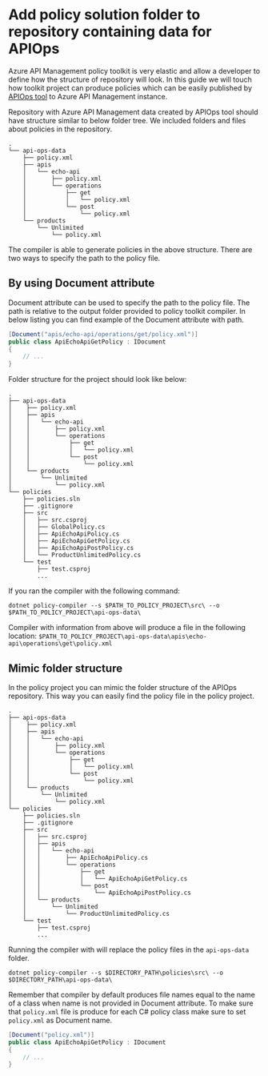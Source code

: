 # Add policy solution folder to repository containing data for APIOps

Azure API Management policy toolkit is very elastic and allow a developer to define how the structure of repository will
look. In this guide we will touch how toolkit project can produce policies which can be easily published
by [APIOps tool](https://azure.github.io/apiops) to Azure API Management instance.

Repository with Azure API Management data created by APIOps tool should have structure similar to below folder tree.
We included folders and files about policies in the repository.

```
.
└── api-ops-data
    ├── policy.xml
    ├── apis
    │   └── echo-api
    │       ├── policy.xml
    │       └── operations
    │           ├── get
    │           │   └── policy.xml
    │           └── post
    │               └── policy.xml
    └── products
        └── Unlimited
            └── policy.xml
```

The compiler is able to generate policies in the above structure. There are two ways to specify the path to the policy
file.

## By using Document attribute

Document attribute can be used to specify the path to the policy file. The path is relative to the output folder
provided to policy toolkit compiler. In below listing you can find example of the Document attribute with path.

```csharp
[Document("apis/echo-api/operations/get/policy.xml")]
public class ApiEchoApiGetPolicy : IDocument 
{
    // ...
}
```

Folder structure for the project should look like below:

```
.
├── api-ops-data
│    ├── policy.xml
│    ├── apis
│    │   └── echo-api
│    │       ├── policy.xml
│    │       └── operations
│    │           ├── get
│    │           │   └── policy.xml
│    │           └── post
│    │               └── policy.xml
│    └── products
│        └── Unlimited
│            └── policy.xml
└── policies
    ├── policies.sln
    ├── .gitignore
    ├── src
    │   ├── src.csproj
    │   ├── GlobalPolicy.cs
    │   ├── ApiEchoApiPolicy.cs
    │   ├── ApiEchoApiGetPolicy.cs
    │   ├── ApiEchoApiPostPolicy.cs
    │   └── ProductUnlimitedPolicy.cs
    └── test 
        ├── test.csproj
        ...
```

If you ran the compiler with the following command:

```shell
dotnet policy-compiler --s $PATH_TO_POLICY_PROJECT\src\ --o $PATH_TO_POLICY_PROJECT\api-ops-data\
```

Compiler with information from above will produce a file in the following location:
`$PATH_TO_POLICY_PROJECT\api-ops-data\apis\echo-api\operations\get\policy.xml`

## Mimic folder structure

In the policy project you can mimic the folder structure of the APIOps repository. This way you can easily find the
policy file in the policy project.

```
.
├── api-ops-data
│    ├── policy.xml
│    ├── apis
│    │   └── echo-api
│    │       ├── policy.xml
│    │       └── operations
│    │           ├── get
│    │           │   └── policy.xml
│    │           └── post
│    │               └── policy.xml
│    └── products
│        └── Unlimited
│            └── policy.xml
└── policies
    ├── policies.sln
    ├── .gitignore
    ├── src
    │   ├── src.csproj
    │   ├── apis
    │   │   └── echo-api
    │   │       ├── ApiEchoApiPolicy.cs
    │   │       └── operations
    │   │           ├── get
    │   │           │   └── ApiEchoApiGetPolicy.cs
    │   │           └── post
    │   │               └── ApiEchoApiPostPolicy.cs
    │   └── products
    │       └── Unlimited
    │           └── ProductUnlimitedPolicy.cs
    └── test 
        ├── test.csproj
        ...
```

Running the compiler with will replace the policy files in the `api-ops-data` folder.

```shell
dotnet policy-compiler --s $DIRECTORY_PATH\policies\src\ --o $DIRECTORY_PATH\api-ops-data\
```

Remember that compiler by default produces file names equal to the name of a class when name is not provided in Document attribute.
To make sure that `policy.xml` file is produce for each C# policy class make sure to set `policy.xml` as Document name.

```csharp
[Document("policy.xml")]
public class ApiEchoApiGetPolicy : IDocument 
{
    // ...
}
```
